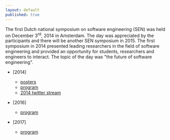 ```yaml
---
layout: default
published: true
---
```


The first Dutch national symposium on software engineering (SEN) was held on December 3<sup>rd</sup>, 2014 in Amsterdam. The day was appreciated by the participants and there will be another SEN symposium in 2015. The first symposium in 2014 presented leading researchers in the field of software engineering and provided an opportunity for students, researchers and engineers to interact. The topic of the day was "the future of software engineering".

* [2014]
    * [posters](./2014/posters/)
    * [program](./2014/program)
    * [2014 twitter stream](https://twitter.com/search?q=%23sensym2014&src=typd)

* [2016]
    * [program](./2016/program) 
    
* [2017]
    * [program](./2017/program) 
